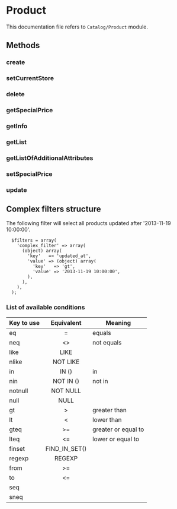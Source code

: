# Product

This documentation file refers to `Catalog/Product` module.

## Methods

### create
### setCurrentStore
### delete
### getSpecialPrice
### getInfo
### getList
### getListOfAdditionalAttributes
### setSpecialPrice
### update

## Complex filters structure

The following filter will select all products updated after '2013-11-19 10:00:00'.

````
  $filters = array(
    'complex_filter' => array(
      (object) array(
        'key'   => 'updated_at',
        'value' => (object) array(
          'key'   => 'gt',
          'value' => '2013-11-19 10:00:00',
        ),
      ),
    ),
  );
````

### List of available conditions

| Key to use  | Equivalent | Meaning |
| ----------- |:----------:| ------- |
| eq          | = | equals |
| neq         | <> | not equals |
| like        | LIKE |   |
| nlike       | NOT LIKE |  |
| in          | IN () | in |
| nin         | NOT IN () | not in |
| notnull     | NOT NULL |  |
| null        | NULL |  |
| gt          | > | greater than |
| lt          | < | lower than |
| gteq        | >= | greater or equal to  |
| lteq        | <= | lower or equal to  |
| finset      | FIND_IN_SET() |  |
| regexp      | REGEXP |  |
| from        | >= |  |
| to          | <= |  |
| seq         |  |  |
| sneq        |  |  |
